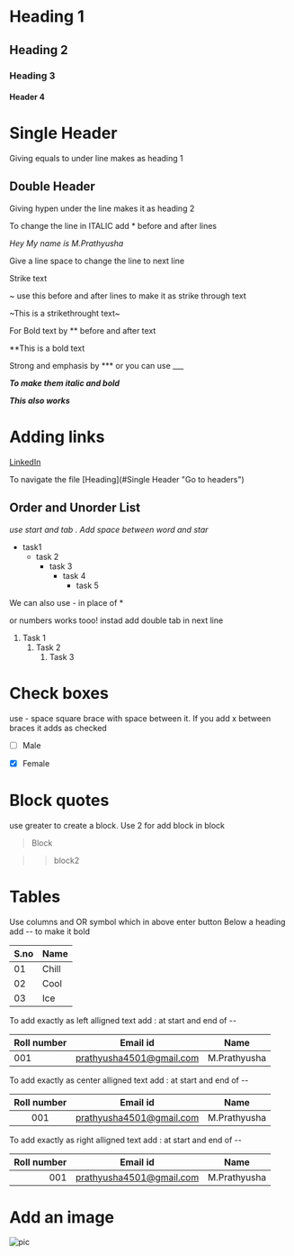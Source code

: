 # Heading 1
## Heading 2
### Heading 3
#### Header 4

Single Header
=============
Giving equals to under line makes as heading 1

Double Header
--------------
Giving hypen under the line makes it as heading 2

To change the line in ITALIC add * before and after lines

*Hey My name is M.Prathyusha*

Give a line space to change the line to next line

Strike text

~ use this before and after lines to make it as strike through text

~This is a strikethrought text~

For Bold text by ** before and after text

**This is a bold text

Strong and emphasis by *** or you can use ___

***To make them italic and bold***

___This also works___


Adding links  []()
============

[LinkedIn](https://www.linkedin.com/in/prathyusha-mogulluru-4501/)

To navigate the file 
[Heading](#Single Header "Go to headers")

Order and Unorder List
----------------------

*use start and tab . Add space between word and star*
* task1  
  * task 2
    * task 3
      * task 4
        * task 5


We can also use - in place of *

or numbers works tooo! instad add double tab in next line

1. Task 1
    1. Task 2
        1. Task 3
        
        
        
Check boxes
============

use - space square brace with space between it. If you add x between braces it adds as checked

- [ ] Male

- [X] Female

Block quotes
==============

use greater to create a block. Use 2 for add block in block

> Block

>> block2

Tables
=======

Use columns and OR symbol which in above enter button
Below a heading add -- to make it bold


S.no | Name 
-----|------
01   | Chill
02   | Cool
03   | Ice

To add exactly as left alligned text add : at start and end of --

Roll number | Email id | Name
:-----------|----------|------
001 | prathyusha4501@gmail.com| M.Prathyusha


To add exactly as center alligned text add : at start and end of --

Roll number | Email id | Name
:----------:|----------|------
001 | prathyusha4501@gmail.com| M.Prathyusha

To add exactly as right alligned text add : at start and end of --

Roll number | Email id | Name
-----------:|----------|------
001 | prathyusha4501@gmail.com| M.Prathyusha


Add an image
=============

![pic](https://th.bing.com/th/id/OIP.xnsDlENhmYpkJl-nFXYzMQHaEK?w=304&h=180&c=7&o=5&dpr=1.03&pid=1.7)
